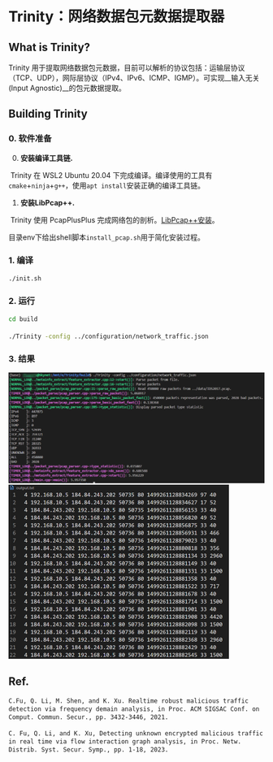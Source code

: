 # Trinity：网络数据包元数据提取器

## What is Trinity?

Trinity 用于提取网络数据包元数据，目前可以解析的协议包括：运输层协议（TCP、UDP），网际层协议（IPv4、IPv6、ICMP、IGMP）。可实现__输入无关(Input Agnostic)__的包元数据提取。

## Building Trinity

### 0. 软件准备

0. __安装编译工具链.__	

​	Trinity 在 WSL2 Ubuntu 20.04 下完成编译。编译使用的工具有`cmake`+`ninja`+`g++`，使用`apt install`安装正确的编译工具链。

1. __安装LibPcap++.__

​	Trinity 使用 PcapPlusPlus 完成网络包的剖析。[LibPcap++安装](https://github.com/seladb/PcapPlusPlus/releases/download/v23.09/pcapplusplus-23.09-ubuntu-20.04-gcc-9.4.0-x86_64.tar.gz)。

​	目录env下给出shell脚本`install_pcap.sh`用于简化安装过程。

### 1. 编译

```bash
./init.sh
```

### 2. 运行

```bash
cd build

./Trinity -config ../configuration/network_traffic.json
```

### 3. 结果

<img src="./fig/result1.jpg" style="zoom:70%;" />

<img src="./fig/result2.jpg" style="zoom:50%;" />

## Ref.

```
C.Fu, Q. Li, M. Shen, and K. Xu. Realtime robust malicious traffic detection via frequency demain analysis, in Proc. ACM SIGSAC Conf. on Comput. Commun. Secur., pp. 3432-3446, 2021.

C. Fu, Q. Li, and K. Xu, Detecting unknown encrypted malicious traffic in real time via flow interaction graph analysis, in Proc. Netw. Distrib. Syst. Secur. Symp., pp. 1-18, 2023.
```

